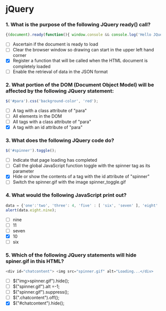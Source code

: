 # jQuery

### 1. What is the purpose of the following JQuery ready() call?

```JavaScript
{(document).ready(function(){ window.console && console.log('Hello JQuery..'); });
```

- [ ] Ascertain if the document is ready to load
- [ ] Clear the browser window so drawing can start in the upper left hand corner
- [x] Register a function that will be called when the HTML document is completely loaded
- [ ] Enable the retrieval of data in the JSON format

### 2. What portion of the DOM (Document Object Model) will be affected by the following JQuery statement:

```JavaScript
$('#para').css('background-color', 'red');
```

- [ ] A tag with a class attribute of "para"
- [ ] All elements in the DOM
- [ ] All tags with a class attribute of "para"
- [x] A tag with an id attribute of "para"

### 3. What does the following JQuery code do?

```JavaScript
$('#spinner').toggle();
```

- [ ] Indicate that page loading has completed
- [ ] Call the global JavaScript function toggle with the spinner tag as its parameter
- [x] Hide or show the contents of a tag with the id attribute of "spinner"
- [ ] Switch the spinner.gif with the image spinner_toggle.gif

### 4. What would the following JavaScript print out?

```JavaScript
data = {'one':'two', 'three': 4, 'five' : [ 'six', 'seven' ], 'eight' : { 'nine' : 10, 'ten' : 11 } };
alert(data.eight.nine);
```

- [ ] nine
- [ ] 11
- [ ] seven
- [x] 10
- [ ] six

### 5. Which of the following JQuery statements will hide spiner.gif in this HTML?

```JavaScript
<div id="chatcontent"> <img src="spinner.gif" alt="Loading...</div>
```

- [ ] $("img>spinner.gif").hide();
- [ ] $("spinner.gif").alt =-1;
- [ ] $("spinner.gif").suppress();
- [ ] $(".chatcontent").off();
- [x] $("#chatcontent").hide();
